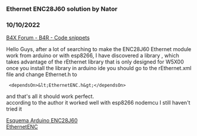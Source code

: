 ### Ethernet ENC28J60 solution by Nator
### 10/10/2022
[B4X Forum - B4R - Code snippets](https://www.b4x.com/android/forum/threads/143429/)

Hello Guys, after a lot of searching to make the ENC28J60 Ethernet module work from arduino or with esp8266, I have discovered a library , which takes advantage of the rEthernet library that is only designed for W5X00  
once you install the library in arduino ide you should go to the rEthernet.xml file and change Ethernet.h to  

```B4X
 <dependsOn>&lt;EthernetENC.h&gt;</dependsOn>
```

and that's all it should work perfect.  
according to the author it worked well with esp8266 nodemcu I still haven't tried it  
  
[Esquema Arduino ENC28J60](https://www.luisllamas.es/wp-content/uploads/2017/05/arduino-ethernet-ENC28J60-esquema.png)  
[EthernetENC](https://github.com/JAndrassy/EthernetENC)
